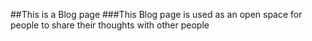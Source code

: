 ##This is a Blog page 
###This Blog page is used as an open space for people to share their thoughts with other people
